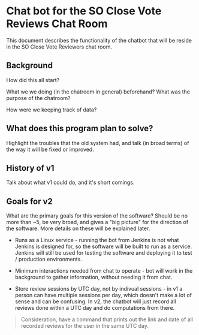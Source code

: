 # Chat bot for the SO Close Vote Reviews Chat Room

This document describes the functionality of the chatbot that will be reside in the SO Close Vote Reviewers chat room.

## Background
How did this all start?

What we we doing (in the chatroom in general) beforehand? What was the purpose of the chatroom?

How were we keeping track of data?

## What does this program plan to solve?

Highlight the troubles that the old system had, and talk (in broad terms) of the way it will be fixed or improved.

## History of v1

Talk about what v1 could do, and it's short comings.

## Goals for v2

What are the primary goals for this version of the software? Should be no more than ~5, be very broad, and gives a "big picture" for the direction of the software. More details on these will be explained later.

* Runs as a Linux service - running the bot from Jenkins is not what Jenkins is designed for, so the software will be built to run as a service. Jenkins will still be used for testing the software and deploying it to test / production environments.

* Minimum interactions needed from chat to operate - bot will work in the background to gather information, without needing it from chat.

* Store review sessions by UTC day, not by indivual sessions - in v1 a person can have multiple sessions per day, which doesn't make a lot of sense and can be confusing. In v2, the chatbot will just record all reviews done within a UTC day and do computations from there.

> Consideration, have a command that prints out the link and date of all recorded reviews for the user in the same UTC day.
